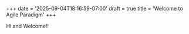 +++
date = '2025-09-04T18:16:59-07:00'
draft = true
title = 'Welcome to Agile Paradigm'
+++

Hi and Welcome!!
